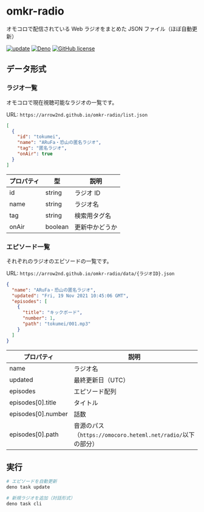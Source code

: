 # omkr-radio

オモコロで配信されている Web ラジオをまとめた JSON ファイル（ほぼ自動更新）

[![update](https://github.com/arrow2nd/omkr-radio/actions/workflows/update.yaml/badge.svg)](https://github.com/arrow2nd/omkr-radio/actions/workflows/update.yaml)
[![Deno](https://shields.io/badge/deno-%5E1.20-green?logo=deno&style=flat)](https://deno.land)
[![GitHub license](https://img.shields.io/github/license/arrow2nd/omkr-radio)](https://github.com/arrow2nd/omkr-radio/blob/main/LICENSE)

## データ形式

### ラジオ一覧

オモコロで現在視聴可能なラジオの一覧です。

URL: `https://arrow2nd.github.io/omkr-radio/list.json`

```json
[
  {
    "id": "tokumei",
    "name": "ARuFa・恐山の匿名ラジオ",
    "tag": "匿名ラジオ",
    "onAir": true
  }
]
```

| プロパティ | 型      | 説明           |
| ---------- | ------- | -------------- |
| id         | string  | ラジオ ID      |
| name       | string  | ラジオ名       |
| tag        | string  | 検索用タグ名   |
| onAir      | boolean | 更新中かどうか |

### エピソード一覧

それぞれのラジオのエピソードの一覧です。

URL: `https://arrow2nd.github.io/omkr-radio/data/{ラジオID}.json`

```json
{
  "name": "ARuFa・恐山の匿名ラジオ",
  "updated": "Fri, 19 Nov 2021 10:45:06 GMT",
  "episodes": [
    {
      "title": "キックボード",
      "number": 1,
      "path": "tokumei/001.mp3"
    }
  ]
}
```

| プロパティ         | 説明                                                            |
| ------------------ | --------------------------------------------------------------- |
| name               | ラジオ名                                                        |
| updated            | 最終更新日（UTC）                                               |
| episodes           | エピソード配列                                                  |
| episodes[0].title  | タイトル                                                        |
| episodes[0].number | 話数                                                            |
| episodes[0].path   | 音源のパス<br>（`https://omocoro.heteml.net/radio/`以下の部分） |

## 実行

```sh
# エピソードを自動更新
deno task update

# 新規ラジオを追加（対話形式）
deno task cli
```
